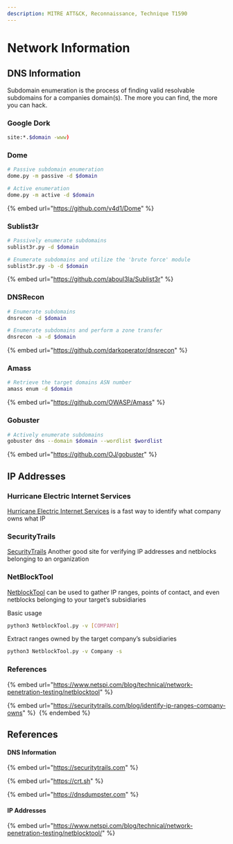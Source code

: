 ```yaml
---
description: MITRE ATT&CK, Reconnaissance, Technique T1590
---
```


# Network Information

## DNS Information

Subdomain enumeration is the process of finding valid resolvable subdomains for a companies domain(s). The more you can find, the more you can hack.&#x20;

### Google Dork

```bash
site:*.$domain -www)
```

### Dome

```bash
# Passive subdomain enumeration
dome.py -m passive -d $domain

# Active enumeration
dome.py -m active -d $domain
```

{% embed url="https://github.com/v4d1/Dome" %}

### Sublist3r

```bash
# Passively enumerate subdomains
sublist3r.py -d $domain

# Enumerate subdomains and utilize the 'brute force' module
sublist3r.py -b -d $domain
```

{% embed url="https://github.com/aboul3la/Sublist3r" %}

### DNSRecon

```bash
# Enumerate subdomains
dnsrecon -d $domain

# Enumerate subdomains and perform a zone transfer
dnsrecon -a -d $domain
```

{% embed url="https://github.com/darkoperator/dnsrecon" %}

### Amass

```bash
# Retrieve the target domains ASN number
amass enum -d $domain
```

{% embed url="https://github.com/OWASP/Amass" %}

### Gobuster

```bash
# Actively enumerate subdomains
gobuster dns --domain $domain --wordlist $wordlist
```

{% embed url="https://github.com/OJ/gobuster" %}

## IP Addresses

### Hurricane Electric Internet Services

[Hurricane Electric Internet Services](https://bgp.he.net) is a fast way to identify what company owns what IP

### SecurityTrails

[SecurityTrails](https://securitytrails.com) Another good site for verifying IP addresses and netblocks belonging to an organization

### NetBlockTool

[NetblockTool](https://github.com/NetSPI/NetblockTool) can be used to gather IP ranges, points of contact, and even netblocks belonging to your target’s subsidiaries

Basic usage&#x20;

```bash
python3 NetblockTool.py -v [COMPANY]
```

Extract ranges owned by the target company’s subsidiaries

```bash
python3 NetblockTool.py -v Company -s
```

### References

{% embed url="https://www.netspi.com/blog/technical/network-penetration-testing/netblocktool" %}

{% embed url="https://securitytrails.com/blog/identify-ip-ranges-company-owns" %}
​
{% endembed %}

## References

#### DNS Information

{% embed url="https://securitytrails.com" %}

{% embed url="https://crt.sh" %}

{% embed url="https://dnsdumpster.com" %}

#### IP Addresses

{% embed url="https://www.netspi.com/blog/technical/network-penetration-testing/netblocktool/" %}
